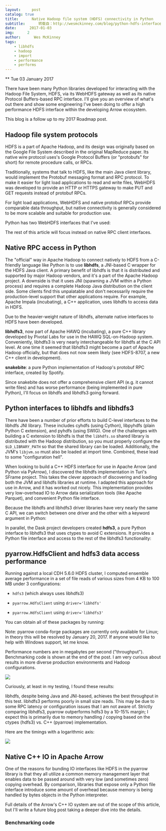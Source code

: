 ```yaml
---
layout:     post
catalog: true
title:      Native Hadoop file system (HDFS) connectivity in Python
subtitle:      转载自：http://wesmckinney.com/blog/python-hdfs-interfaces/
date:      2017-01-03
img:      2
author:      Wes McKinney
tags:
    - libhdfs
    - hadoop
    - import
    - performance
    - performs
---
```






** Tue 03 January 2017

 

There have been many Python libraries developed for interacting with the Hadoop
File System, HDFS, via its WebHDFS gateway as well as its native Protocol
Buffers-based RPC interface. I'll give you an overview of what's out there and
show some engineering I've been doing to offer a high performance HDFS
interface within the developing Arrow ecosystem.

This blog is a follow up to my 2017 Roadmap post.

## Hadoop file system protocols

HDFS is a part of Apache Hadoop, and its design was originally based on
the Google File System described in the original MapReduce paper. Its native
wire protocol uses's Google Protocol Buffers (or "protobufs" for short) for
remote procedure calls, or RPCs.

Traditionally, systems that talk to HDFS, like the main Java client library,
would implement the Protobuf messaging format and RPC protocol. To make it
easier for light load applications to read and write files, WebHDFS was
developed to provide an HTTP or HTTPS gateway to make PUT and GET requests
instead of protobuf RPCs.

For light load applications, WebHDFS and native protobuf RPCs provide
comparable data throughput, but native connectivity is generally considered to
be more scalable and suitable for production use.

Python has two WebHDFS interfaces that I've used:

The rest of this article will focus instead on native RPC client interfaces.

## Native RPC access in Python

The "official" way in Apache Hadoop to connect natively to HDFS from a
C-friendly language like Python is to use **libhdfs**, a JNI-based C
wrapper for the HDFS Java client. A primary benefit of libhdfs is that it is
distributed and supported by major Hadoop vendors, and it's a part of the
Apache Hadoop project. A downside is that it uses JNI (spawning a JVM within a
Python process) and requires a complete Hadoop Java distribution on the client
side. Some clients find this unpalatable and don't necessarily require the
production-level support that other applications require. For example, Apache
Impala (incubating), a C++ application, uses libhdfs to access data in HDFS.

Due to the heavier-weight nature of libhdfs, alternate native interfaces to
HDFS have been developed.


**libhdfs3**, now part of Apache HAWQ (incubating), a pure C++ library
 developed by Pivotal Labs for use in the HAWQ SQL-on-Hadoop
 system. Conveniently, libhdfs3 is very nearly interchangeable for libhdfs at
 the C API level. At one time it seemed that libhdfs3 might become a part of
 Apache Hadoop officially, but that does not now seem likely (see
 HDFS-8707, a new C++ client in development).


**snakebite**: a pure Python implementation of Hadoop's protobuf RPC
 interface, created by Spotify.


Since snakebite does not offer a comprehensive client API (e.g. it cannot write
files) and has worse performance (being implemented in pure Python), I'll focus
on libhdfs and libhdfs3 going forward.

## Python interfaces to libhdfs and libhdfs3

There have been a number of prior efforts to build C-level interfaces to the
libhdfs JNI library. These includes cyhdfs (using Cython), libpyhdfs
(plain Python C extension), and pyhdfs (using SWIG). One of the challenges
with building a C extension to libhdfs is that the `libhdfs.so` shared library
is distributed with the Hadoop distribution, so you must properly configure the
`$LD_LIBRARY_PATH` so that the shared library can be loaded. Additionally, the
JVM's `libjvm.so` must also be loaded at import time. Combined, these lead to
some "configuration hell".

When looking to build a C++ HDFS interface for use in Apache Arrow (and Python
via PyArrow), I discovered the libhdfs implementation in Turi's SFrame
project. This takes the clever approach of discovering and loading both the JVM
and libhdfs libraries at runtime. I adapted this approach for use in Arrow, and
it has worked out nicely. This implementation provides very low-overhead IO to
Arrow data serialization tools (like Apache Parquet), and convenient Python
file interface.

Because the libhdfs and libhdfs3 driver libraries have very nearly the same C
API, we can switch between one driver and the other with a keyword argument in
Python:

In parallel, the Dask project developers created **hdfs3**, a pure
Python interface to libhdfs3 that uses ctypes to avoid C extensions. It
provides a Python file interface and access to the rest of the libhdfs3
functionality:

## pyarrow.HdfsClient and hdfs3 data access performance

Running against a local CDH 5.6.0 HDFS cluster, I computed ensemble average
performance in a set of file reads of various sizes from 4 KB to 100 MB under 3
configurations:

- `hdfs3` (which always uses libhdfs3)

- `pyarrow.HdfsClient` using `driver='libhdfs'`

- `pyarrow.HdfsClient` using `driver='libhdfs3'`


You can obtain all of these packages by running:

> 
Note: pyarrow conda-forge packages are currently only available for Linux; in
 theory this will be resolved by January 20, 2017. If anyone would like to
 help with Windows support, let me know.


Performance numbers are in megabytes per second ("throughput"). Benchmarking
code is shown at the end of the post. I am very curious about results in more
diverse production environments and Hadoop configurations.


![](http://wesmckinney.com/images/libhdfs_perf_linear.png)



Curiously, at least in my testing, I found these results:

libhdfs, despite being Java and JNI-based, achieves the best throughput in
 this test.
libhdfs3 performs poorly in small size reads. This may be due to some RPC
 latency or configuration issues that I am not aware of.
Strictly comparing libhdfs3, pyarrow outperforms hdfs3 by a 10-15% margin; I
 expect this is primarily due to memory handling / copying based on the ctypes
 (hdfs3) vs. C++ (pyarrow) implementation.

Here are the timings with a logarithmic axis:


![](http://wesmckinney.com/images/libhdfs_perf_log.png)



## Native C++ IO in Apache Arrow

One of the reasons for bunding IO interfaces like HDFS in the pyarrow library
is that they all utilize a common memory management layer that enables data to
be passed around with very low (and sometimes zero) copying overhead. By
comparison, libraries that expose only a Python file interface introduce some
amount of overhead because memory is being handled by bytes objects in the
Python interpreter.

Full details of the Arrow's C++ IO system are out of the scope of this article,
but I'll write a future blog post taking a deeper dive into the details.

### Benchmarking code
